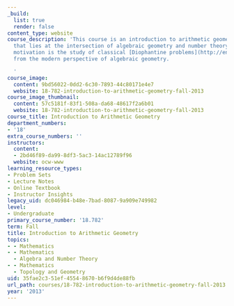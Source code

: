 ```yaml
---
_build:
  list: true
  render: false
content_type: website
course_description: 'This course is an introduction to arithmetic geometry, a subject
  that lies at the intersection of algebraic geometry and number theory. Its primary
  motivation is the study of classical [Diophantine problems](http://en.wikipedia.org/wiki/Diophantine_equation)
  from the modern perspective of algebraic geometry.

  '
course_image:
  content: 9bd56022-0dd2-6c30-7893-44c80171e4e7
  website: 18-782-introduction-to-arithmetic-geometry-fall-2013
course_image_thumbnail:
  content: 57c5181f-83f1-508a-da68-48617f2a6b01
  website: 18-782-introduction-to-arithmetic-geometry-fall-2013
course_title: Introduction to Arithmetic Geometry
department_numbers:
- '18'
extra_course_numbers: ''
instructors:
  content:
  - 2bd46f89-da99-8df3-5ac3-14ac12789f96
  website: ocw-www
learning_resource_types:
- Problem Sets
- Lecture Notes
- Online Textbook
- Instructor Insights
legacy_uid: dc046984-b48e-7bad-8087-9a909e749982
level:
- Undergraduate
primary_course_number: '18.782'
term: Fall
title: Introduction to Arithmetic Geometry
topics:
- - Mathematics
- - Mathematics
  - Algebra and Number Theory
- - Mathematics
  - Topology and Geometry
uid: 35fae2c3-51ef-4554-8670-b6f9d4de88fb
url_path: courses/18-782-introduction-to-arithmetic-geometry-fall-2013
year: '2013'
---
```

